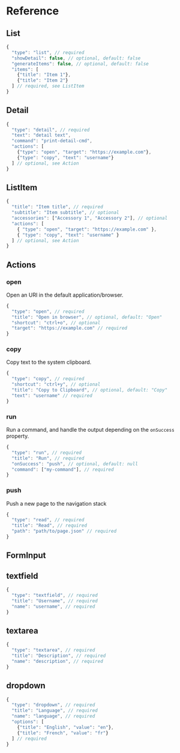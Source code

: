 # Reference

## List

```javascript
{
  "type": "list", // required
  "showDetail": false, // optional, default: false
  "generateItems": false, // optional, default: false
  "items": [
    {"title": "Item 1"},
    {"title": "Item 2"}
  ] // required, see ListItem
}
```

## Detail

```javascript
{
  "type": "detail", // required
  "text": "detail text",
  "command": "print-detail-cmd",
  "actions": [
    {"type": "open", "target": "https://example.com"},
    {"type": "copy", "text": "username"}
  ] // optional, see Action
}
```

## ListItem

```javascript
{
  "title": "Item title", // required
  "subtitle": "Item subtitle", // optional
  "accessories": ["Accessory 1", "Accessory 2"], // optional
  "actions": [
    { "type": "open", "target": "https://example.com" },
    { "type": "copy", "text": "username" }
  ] // optional, see Action
}
```

## Actions

### open

Open an URI in the default application/browser.

```javascript
{
  "type": "open", // required
  "title": "Open in browser", // optional, default: "Open"
  "shortcut": "ctrl+o", // optional
  "target": "https://example.com" // required
}
```

### copy

Copy text to the system clipboard.

```javascript
{
  "type": "copy", // required
  "shortcut": "ctrl+y", // optional
  "title": "Copy to Clipboard", // optional, default: "Copy"
  "text": "username" // required
}
```

### run

Run a command, and handle the output depending on the `onSuccess` property.

```javascript
{
  "type": "run", // required
  "title": "Run", // required
  "onSuccess": "push", // optional, default: null
  "command": ["my-command"], // required
}
```

### push

Push a new page to the navigation stack

```javascript
{
  "type": "read", // required
  "title": "Read", // required
  "path": "path/to/page.json" // required
}
```

## FormInput

## textfield

```javascript
{
  "type": "textfield", // required
  "title": "Username", // required
  "name": "username", // required
}
```

## textarea

```javascript
{
  "type": "textarea", // required
  "title": "Description", // required
  "name": "description", // required
}
```

## dropdown

```javascript
{
  "type": "dropdown", // required
  "title": "Language", // required
  "name": "language", // required
  "options": [
    {"title": "English", "value": "en"},
    {"title": "French", "value": "fr"}
  ] // required
}
```
